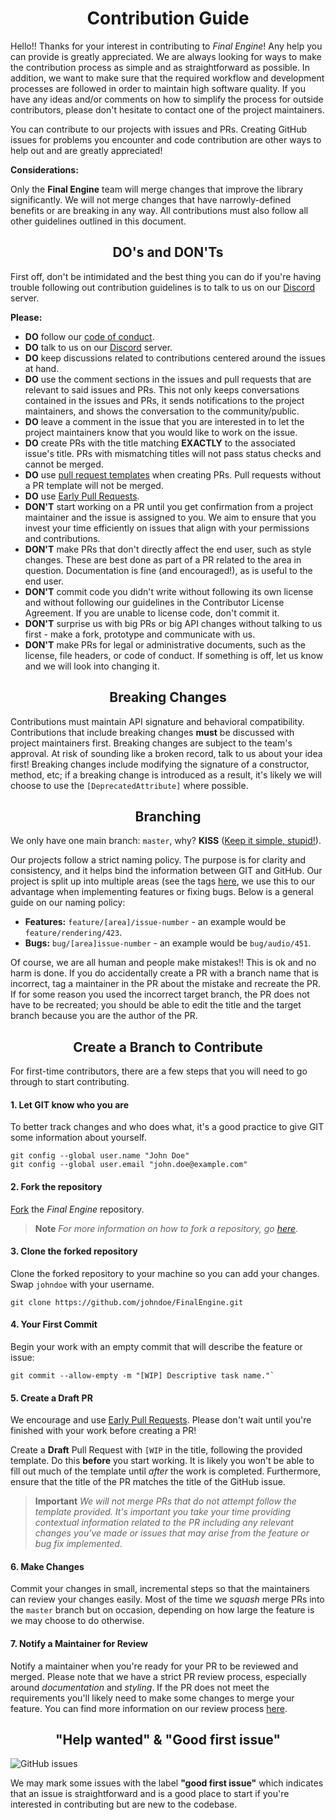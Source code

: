 <h1 style="border:0;font-weight:bold" align="center">
  Contribution Guide
</h1>

Hello!! Thanks for your interest in contributing to _Final Engine_! Any help you can provide is greatly appreciated. We are always looking for ways to make the contribution process as simple and as straightforward as possible. In addition, we want to make sure that the required workflow and development processes are followed in order to maintain high software quality. If you have any ideas and/or comments on how to simplify the process for outside contributors, please don't hesitate to contact one of the project maintainers.

You can contribute to our projects with issues and PRs. Creating GitHub issues for problems you encounter and code contribution are other ways to help out and are greatly appreciated!

**Considerations:**

Only the **Final Engine** team will merge changes that improve the library significantly. We will not merge changes that have narrowly-defined benefits or are breaking in any way. All contributions must also follow all other guidelines outlined in this document.

<h2 style="border:0;font-weight:bold" align="center">DO's and DON'Ts</h2>

First off, don't be intimidated and the best thing you can do if you're having trouble following out contribution guidelines is to talk to us on our [Discord](https://discord.gg/qewu6fNgv7) server.

**Please:**

- **DO** follow our [code of conduct](https://github.com/SoftwareAntics/FinalEngine/tree/master/.github/docs/code_of_conduct.md).
- **DO** talk to us on our [Discord](https://discord.gg/qewu6fNgv7) server.
- **DO** keep discussions related to contributions centered around the issues at hand.
- **DO** use the comment sections in the issues and pull requests that are relevant to said issues and PRs. This not only keeps conversations contained in the issues and PRs, it sends notifications to the project maintainers, and shows the conversation to the community/public.
- **DO** leave a comment in the issue that you are interested in to let the project maintainers know that you would like to work on the issue.
- **DO** create PRs with the title matching **EXACTLY** to the associated issue's title. PRs with mismatching titles will not pass status checks and cannot be merged.
- **DO** use [pull request templates](https://github.com/softwareantics/FinalEngine/tree/master/.github/pull_request_template.md) when creating PRs. Pull requests without a PR template will not be merged.
- **DO** use [Early Pull Requests](https://medium.com/practical-blend/pull-request-first-f6bb667a9b6).
- **DON'T** start working on a PR until you get confirmation from a project maintainer and the issue is assigned to you. We aim to ensure that you invest your time efficiently on issues that align with your permissions and contributions.
- **DON'T** make PRs that don't directly affect the end user, such as style changes. These are best done as part of a PR related to the area in question. Documentation is fine (and encouraged!), as is useful to the end user.
- **DON'T** commit code you didn't write without following its own license and without following our guidelines in the Contributor License Agreement. If you are unable to license code, don't commit it.
- **DON'T** surprise us with big PRs or big API changes without talking to us first - make a fork, prototype and communicate with us.
- **DON'T** make PRs for legal or administrative documents, such as the license, file headers, or code of conduct. If something is off, let us know and we will look into changing it.

<h2 style="border:0;font-weight:bold" align="center">Breaking Changes</h2>

Contributions must maintain API signature and behavioral compatibility. Contributions that include breaking changes **must** be discussed with project maintainers first. Breaking changes are subject to the team's approval. At risk of sounding like a broken record, talk to us about your idea first! Breaking changes include modifying the signature of a constructor, method, etc; if a breaking change is introduced as a result, it's likely we will choose to use the `[DeprecatedAttribute]` where possible.

<h2 style="border:0;font-weight:bold" align="center">Branching</h2>

We only have one main branch: `master`, why? **KISS** ([Keep it simple, stupid!](https://en.wikipedia.org/wiki/KISS_principle)).

Our projects follow a strict naming policy. The purpose is for clarity and consistency, and it helps bind the information between GIT and GitHub. Our project is split up into multiple areas (see the tags [here](https://github.com/softwareantics/FinalEngine/labels?q=area), we use this to our advantage when implementing features or fixing bugs. Below is a general guide on our naming policy:

- **Features:** `feature/[area]/issue-number` - an example would be `feature/rendering/423`.
- **Bugs:** `bug/[area]issue-number` - an example would be `bug/audio/451`.

Of course, we are all human and people make mistakes!! This is ok and no harm is done. If you do accidentally create a PR with a branch name that is incorrect, tag a maintainer in the PR about the mistake and recreate the PR. If for some reason you used the incorrect target branch, the PR does not have to be recreated; you should be able to edit the title and the target branch because you are the author of the PR.

<h2 style="border:0;font-weight:bold" align="center">Create a Branch to Contribute</h2>

For first-time contributors, there are a few steps that you will need to go through to start contributing.

#### **1. Let GIT know who you are**
To better track changes and who does what, it's a good practice to give GIT some information about yourself.
   ```cli
   git config --global user.name "John Doe"
   git config --global user.email "john.doe@example.com"
   ```

#### **2. Fork the repository**

[Fork](https://github.com/softwareantics/FinalEngine/fork) the _Final Engine_ repository.

> **Note**
> _For more information on how to fork a repository, go [here](https://docs.github.com/en/get-started/quickstart/fork-a-repo)._

#### **3. Clone the forked repository**

Clone the forked repository to your machine so you can add your changes.  Swap `johndoe` with your username.

```cli
git clone https://github.com/johndoe/FinalEngine.git
```

#### **4. Your First Commit**

Begin your work with an empty commit that will describe the feature or issue:

```cli
git commit --allow-empty -m "[WIP] Descriptive task name."`
```

#### **5. Create a Draft PR**

We encourage and use [Early Pull Requests](https://medium.com/practical-blend/pull-request-first-f6bb667a9b6). Please don't wait until you're finished with your work before creating a PR!

Create a **Draft** Pull Request with `[WIP` in the title, following the provided template. Do this **before** you start working. It is likely you won't be able to fill out much of the template until _after_ the work is completed. Furthermore, ensure that the title of the PR matches the title of the GitHub issue.

> **Important**
> _We will not merge PRs that do not attempt follow the template provided. It's important you take your time providing contextual information related to the PR including any relevant changes you've made or issues that may arise from the feature or bug fix implemented_.

#### **6. Make Changes**

Commit your changes in small, incremental steps so that the maintainers can review your changes easily. Most of the time we _squash_ merge PRs into the `master` branch but on occasion, depending on how large the feature is we may choose to do otherwise.

#### **7. Notify a Maintainer for Review**

Notify a maintainer when you're ready for your PR to be reviewed and merged. Please note that we have a strict PR review process, especially around _documentation_ and _styling_. If the PR does not meet the requirements you'll likely need to make some changes to merge your feature. You can find more information on our review process [here]().

<h2 style="border:0;font-weight:bold" align="center">"Help wanted" & "Good first issue"</h2>

<img alt="GitHub issues" src="https://img.shields.io/github/issues/softwareantics/FinalEngine/🏁%20Good%20First%20Issue?color=7057ff&label=Good%20First%20Issues">

We may mark some issues with the label **"good first issue"** which indicates that an issue is straightforward and is a good place to start if you're interested in contributing but are new to the codebase.
